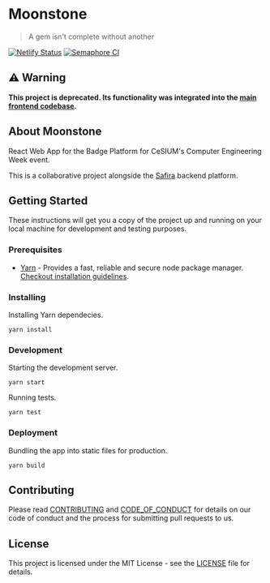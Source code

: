 [netlify]: https://app.netlify.com/sites/sei-moonstone/deploys
[semaphoreci]: https://semaphoreci.com/cesiuminho/moonstone

# Moonstone

> A gem isn't complete without another

[![Netlify Status](https://api.netlify.com/api/v1/badges/943f4cac-75a3-4e85-856b-31603364a8a1/deploy-status)][netlify]
[![Semaphore CI](https://semaphoreci.com/api/v1/cesiuminho/moonstone/branches/master/badge.svg)][semaphoreci]

## ⚠️ Warning
**This project is deprecated. Its functionality was integrated into the [main frontend codebase](https://github.com/cesium/seium.org).**

## About Moonstone

React Web App for the Badge Platform for CeSIUM's Computer Engineering Week
event.

This is a collaborative project alongside the
[Safira](https://github.com/cesium/safira) backend platform.

## Getting Started

These instructions will get you a copy of the project up and running on your
local machine for development and testing purposes.

### Prerequisites

- [Yarn](https://yarnpkg.com/lang/en/) - Provides a fast, reliable and secure node package manager.
  [Checkout installation guidelines](https://yarnpkg.com/lang/en/docs/install).

### Installing

Installing Yarn dependecies.

```shell
yarn install
```

### Development

Starting the development server.

```shell
yarn start
```

Running tests.

```shell
yarn test
```

### Deployment

Bundling the app into static files for production.

```shell
yarn build
```

## Contributing

Please read [CONTRIBUTING](CONTRIBUTING.md) and [CODE_OF_CONDUCT](CODE_OF_CONDUCT.md) for details on our code of conduct and the process for submitting pull requests to us.

## License

This project is licensed under the MIT License - see the [LICENSE](LICENSE.txt) file for details.
